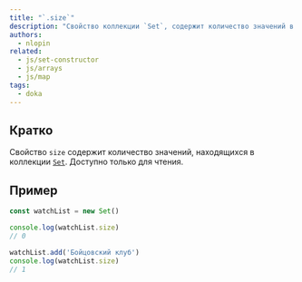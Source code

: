 ```yaml
---
title: "`.size`"
description: "Свойство коллекции `Set`, содержит количество значений в коллекции."
authors:
  - nlopin
related:
  - js/set-constructor
  - js/arrays
  - js/map
tags:
  - doka
---
```


## Кратко

Свойство `size` содержит количество значений, находящихся в коллекции [`Set`](/js/set/). Доступно только для чтения.

## Пример

```js
const watchList = new Set()

console.log(watchList.size)
// 0

watchList.add('Бойцовский клуб')
console.log(watchList.size)
// 1
```

